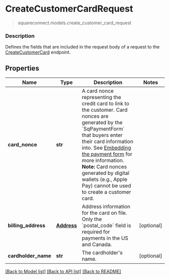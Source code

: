 # CreateCustomerCardRequest
> squareconnect.models.create_customer_card_request

### Description

Defines the fields that are included in the request body of a request to the [CreateCustomerCard](#endpoint-createcustomercard) endpoint.

## Properties
Name | Type | Description | Notes
------------ | ------------- | ------------- | -------------
**card_nonce** | **str** | A card nonce representing the credit card to link to the customer.  Card nonces are generated by the &#x60;SqPaymentForm&#x60; that buyers enter their card information into. See [Embedding the payment form](/articles/adding-payment-form/) for more information.  __Note:__ Card nonces generated by digital wallets (e.g., Apple Pay) cannot be used to create a customer card. |
**billing_address** | [**Address**](Address.md) | Address information for the card on file. Only the &#x60;postal_code&#x60; field is required for payments in the US and Canada. | [optional]
**cardholder_name** | **str** | The cardholder&#39;s name. | [optional]

[[Back to Model list]](../README.md#documentation-for-models) [[Back to API list]](../README.md#documentation-for-api-endpoints) [[Back to README]](../README.md)


